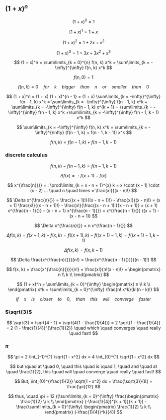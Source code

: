 ## $(1 + x)^n$

$$ (1 + x)^0 = 1 $$

$$ (1 + x)^1 = 1 + x $$

$$ (1 + x)^2 = 1 + 2x + x^2 $$

$$ (1 + x)^3 = 1 + 3x + 3x^2 +  x^3 $$

$$ (1 + x)^n = \sum\limits_{k = 0}^{n} f(n, k) x^k = \sum\limits_{k = -\infty}^{\infty} f(n, k) x^k $$

$$ f(n, 0) = 1 $$

$$ f(n, k) = 0 \quad for \quad k \quad bigger \quad than \quad n \quad or \quad smaller \quad than \quad 0 $$

$$ (1 + x)^n = (1 + x) (1 + x)^{n - 1} = (1 + x) \sum\limits_{k = -\infty}^{\infty} f(n - 1, k) x^k = \sum\limits_{k = -\infty}^{\infty} f(n - 1, k) x^k + \sum\limits_{k = -\infty}^{\infty} f(n - 1, k) x^{k + 1} = \sum\limits_{k = -\infty}^{\infty} f(n - 1, k) x^k +\sum\limits_{k = -\infty}^{\infty} f(n - 1, k - 1) x^k $$

$$ \sum\limits_{k = -\infty}^{\infty} f(n, k) x^k = \sum\limits_{k = -\infty}^{\infty} (f(n - 1, k) + f(n - 1, k - 1)) x^k $$

$$ f(n, k) = f(n - 1, k) + f(n - 1, k - 1) $$

### discrete calculus

$$ f(n, k) - f(n - 1, k) = f(n - 1, k - 1) $$

$$ \Delta f(x) = : f(x + 1) - f(x) $$

$$ x^{\frac{n}{}} = : \prod\limits_{k = x - n + 1}^{x} k = x \cdot (x - 1) \cdot (x - 2) ... \quad n \quad times = \frac{x!}{(x - n)!} $$

$$ \Delta x^{\frac{n}{}} = \frac{(x + 1)!}{(x - n + 1)!} - \frac{x!}{(x - n)!} = (x + 1) \frac{x!}{(x - n + 1)!} - \frac{x!}{\frac{(x - n + 1)!}{x - n + 1}} = (x + 1) x^{\frac{n - 1}{}} - (x - n + 1) x^{\frac{n - 1}{}} = x^{\frac{n - 1}{}} ((x + 1) - (x - n + 1)) $$

$$ \Delta x^{\frac{n}{}} = n x^{\frac{n - 1}{}} $$

$$ \Delta f(x, k) = f(x + 1, k) - f(x, k) = f((x + 1), k) - f((x + 1) - 1, k) = f((x + 1) - 1, k - 1) $$

$$ \Delta f(x, k) = f(x, k - 1) $$

$$ \Delta \frac{x^{\frac{n}{}}}{n!} = \frac{x^{\frac{n - 1}{}}}{(n - 1)!} $$

$$ f(x, k) = \frac{x^{\frac{n}{}}}{n!} = \frac{x!}{n!(x - n)!} = \begin{pmatrix} n \\
k \\ \end{pmatrix} $$

$$ (1 + x)^n = \sum\limits_{k = 0}^{\infty} \begin{pmatrix} n \\
k \\ \end{pmatrix} x^k = \sum\limits_{k = 0}^{\infty} \frac{n! x^k}{k!(n - k)!} $$

$$ if \quad x \quad is \quad closer \quad to \quad 0, \quad than \quad this \quad will \quad converge \quad faster  $$

### $\sqrt{3}$

$$ \sqrt{3} = \sqrt{4 - 1} = \sqrt{4(1 - \frac{1}{4})} = 2 \sqrt{1 - \frac{1}{4}} = 2 (1 - \frac{1}{4})^{\frac{1}{2}} \quad which \quad converges \quad really \quad fast! $$

### $\pi$

$$ \pi = 2 \int_{-1}^{1} \sqrt{1 - x^2} dx = 4 \int_{0}^{1} \sqrt{1 - x^2} dx $$

$$ but \quad at \quad 0, \quad this \quad is \quad 1, \quad and \quad at \quad \frac{1}{2}, this \quad will \quad converge \quad really \quad fast! $$

$$ But, \int_{0}^{\frac{1}{2}} \sqrt{1 - x^2} dx = \frac{\sqrt{3}}{8} + \frac{\pi}{12} $$

$$ thus, \quad \pi = 12 ((\sum\limits_{k = 0}^{\infty} \frac{\begin{pmatrix} \frac{1}{2} \\
k \\ \end{pmatrix} (-\frac{1}{4})^{k + 1}}{k + 1}) - \frac{\sum\limits_{k = 0}^{\infty} \begin{pmatrix} \frac{1}{2} \\
k \\ \end{pmatrix} (-\frac{1}{4})^k}{4}) $$
